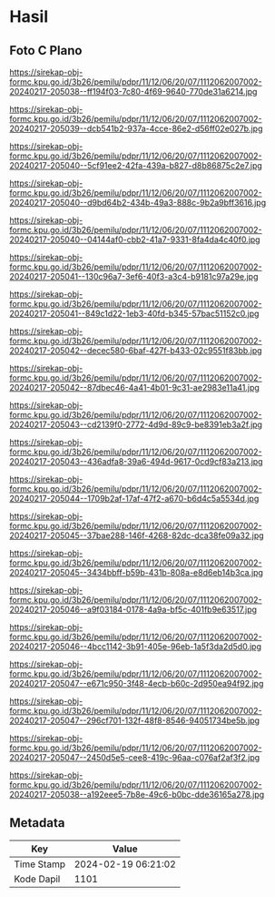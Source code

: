 # Hasil

## Foto C Plano

https://sirekap-obj-formc.kpu.go.id/3b26/pemilu/pdpr/11/12/06/20/07/1112062007002-20240217-205038--ff194f03-7c80-4f69-9640-770de31a6214.jpg

https://sirekap-obj-formc.kpu.go.id/3b26/pemilu/pdpr/11/12/06/20/07/1112062007002-20240217-205039--dcb541b2-937a-4cce-86e2-d56ff02e027b.jpg

https://sirekap-obj-formc.kpu.go.id/3b26/pemilu/pdpr/11/12/06/20/07/1112062007002-20240217-205040--5cf91ee2-42fa-439a-b827-d8b86875c2e7.jpg

https://sirekap-obj-formc.kpu.go.id/3b26/pemilu/pdpr/11/12/06/20/07/1112062007002-20240217-205040--d9bd64b2-434b-49a3-888c-9b2a9bff3616.jpg

https://sirekap-obj-formc.kpu.go.id/3b26/pemilu/pdpr/11/12/06/20/07/1112062007002-20240217-205040--04144af0-cbb2-41a7-9331-8fa4da4c40f0.jpg

https://sirekap-obj-formc.kpu.go.id/3b26/pemilu/pdpr/11/12/06/20/07/1112062007002-20240217-205041--130c96a7-3ef6-40f3-a3c4-b9181c97a29e.jpg

https://sirekap-obj-formc.kpu.go.id/3b26/pemilu/pdpr/11/12/06/20/07/1112062007002-20240217-205041--849c1d22-1eb3-40fd-b345-57bac51152c0.jpg

https://sirekap-obj-formc.kpu.go.id/3b26/pemilu/pdpr/11/12/06/20/07/1112062007002-20240217-205042--decec580-6baf-427f-b433-02c9551f83bb.jpg

https://sirekap-obj-formc.kpu.go.id/3b26/pemilu/pdpr/11/12/06/20/07/1112062007002-20240217-205042--87dbec46-4a41-4b01-9c31-ae2983e11a41.jpg

https://sirekap-obj-formc.kpu.go.id/3b26/pemilu/pdpr/11/12/06/20/07/1112062007002-20240217-205043--cd2139f0-2772-4d9d-89c9-be8391eb3a2f.jpg

https://sirekap-obj-formc.kpu.go.id/3b26/pemilu/pdpr/11/12/06/20/07/1112062007002-20240217-205043--436adfa8-39a6-494d-9617-0cd9cf83a213.jpg

https://sirekap-obj-formc.kpu.go.id/3b26/pemilu/pdpr/11/12/06/20/07/1112062007002-20240217-205044--1709b2af-17af-47f2-a670-b6d4c5a5534d.jpg

https://sirekap-obj-formc.kpu.go.id/3b26/pemilu/pdpr/11/12/06/20/07/1112062007002-20240217-205045--37bae288-146f-4268-82dc-dca38fe09a32.jpg

https://sirekap-obj-formc.kpu.go.id/3b26/pemilu/pdpr/11/12/06/20/07/1112062007002-20240217-205045--3434bbff-b59b-431b-808a-e8d6eb14b3ca.jpg

https://sirekap-obj-formc.kpu.go.id/3b26/pemilu/pdpr/11/12/06/20/07/1112062007002-20240217-205046--a9f03184-0178-4a9a-bf5c-401fb9e63517.jpg

https://sirekap-obj-formc.kpu.go.id/3b26/pemilu/pdpr/11/12/06/20/07/1112062007002-20240217-205046--4bcc1142-3b91-405e-96eb-1a5f3da2d5d0.jpg

https://sirekap-obj-formc.kpu.go.id/3b26/pemilu/pdpr/11/12/06/20/07/1112062007002-20240217-205047--e671c950-3f48-4ecb-b60c-2d950ea94f92.jpg

https://sirekap-obj-formc.kpu.go.id/3b26/pemilu/pdpr/11/12/06/20/07/1112062007002-20240217-205047--296cf701-132f-48f8-8546-94051734be5b.jpg

https://sirekap-obj-formc.kpu.go.id/3b26/pemilu/pdpr/11/12/06/20/07/1112062007002-20240217-205047--2450d5e5-cee8-419c-96aa-c076af2af3f2.jpg

https://sirekap-obj-formc.kpu.go.id/3b26/pemilu/pdpr/11/12/06/20/07/1112062007002-20240217-205038--a192eee5-7b8e-49c6-b0bc-dde36165a278.jpg


## Metadata

| Key        | Value               |
| ---------- | ------------------- |
| Time Stamp | 2024-02-19 06:21:02 |
| Kode Dapil | 1101                |



